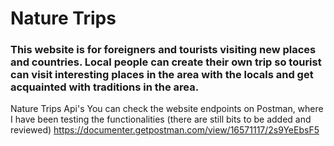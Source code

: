 # Nature Trips

### This website is for foreigners and tourists visiting new places and countries. Local people can create their own trip so tourist can visit interesting places in the area with the locals and get acquainted with traditions in the area.


Nature Trips Api's
You can check the website endpoints on Postman, where I have been testing the functionalities (there are still bits to be added and reviewed)
https://documenter.getpostman.com/view/16571117/2s9YeEbsF5


